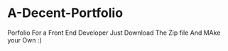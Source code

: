 # A-Decent-Portfolio
Porfolio For a Front End Developer
Just Download The Zip file And MAke your Own :)
